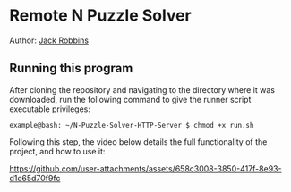 # Remote N Puzzle Solver
Author: [Jack Robbins](https://www.github.com/jackr276)


## Running this program
After cloning the repository and navigating to the directory where it was downloaded, run the following command to give the runner script executable privileges:
```console
example@bash: ~/N-Puzzle-Solver-HTTP-Server $ chmod +x run.sh
```
Following this step, the video below details the full functionality of the project, and how to use it:   

https://github.com/user-attachments/assets/658c3008-3850-417f-8e93-d1c65d70f9fc

